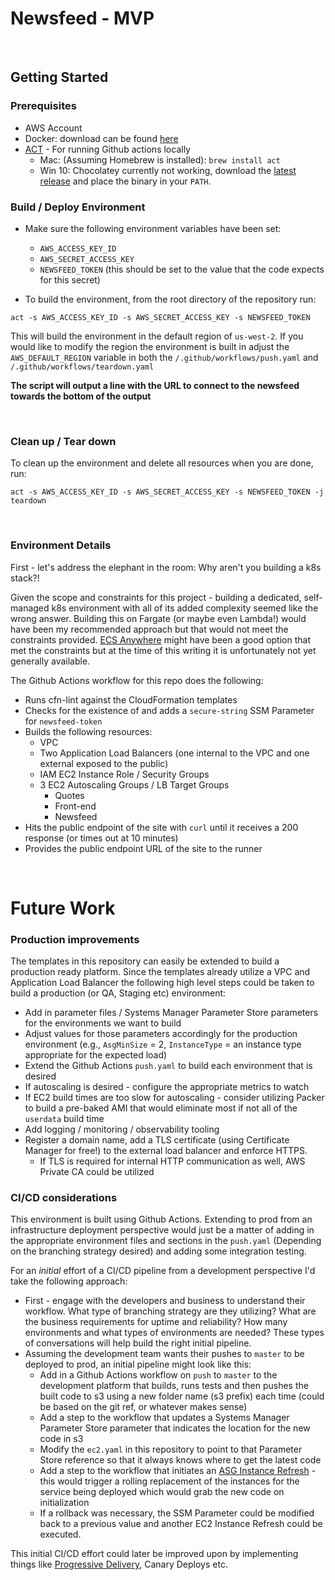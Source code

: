 # Newsfeed - MVP
<br>

## Getting Started

### **Prerequisites**

* AWS Account
* Docker: download can be found [here](https://www.docker.com/get-started)
* [ACT](https://github.com/nektos/act) - For running Github actions locally
    * Mac: (Assuming Homebrew is installed): `brew install act`
    * Win 10: Chocolatey currently not working, download the [latest release](https://github.com/nektos/act/releases/latest) and place the binary in your `PATH`.


### **Build / Deploy Environment**

* Make sure the following environment variables have been set:
    * `AWS_ACCESS_KEY_ID`
    * `AWS_SECRET_ACCESS_KEY`
    * `NEWSFEED_TOKEN` (this should be set to the value that the code expects for this secret)

* To build the environment, from the root directory of the repository run:

```
act -s AWS_ACCESS_KEY_ID -s AWS_SECRET_ACCESS_KEY -s NEWSFEED_TOKEN
```

This will build the environment in the default region of `us-west-2`.  If you would like to modify the region the environment is built in adjust the `AWS_DEFAULT_REGION` variable in both the `/.github/workflows/push.yaml` and `/.github/workflows/teardown.yaml`

**The script will output a line with the URL to connect to the newsfeed towards the bottom of the output**

<br>

### **Clean up / Tear down**

To clean up the environment and delete all resources when you are done, run:
```
act -s AWS_ACCESS_KEY_ID -s AWS_SECRET_ACCESS_KEY -s NEWSFEED_TOKEN -j teardown
```
<br>

### **Environment Details**

First - let's address the elephant in the room: Why aren't you building a k8s stack?!

Given the scope and constraints for this project - building a dedicated, self-managed k8s environment with all of its added complexity seemed like the wrong answer.  Building this on Fargate (or maybe even Lambda!) would have been my recommended approach but that would not meet the constraints provided.  [ECS Anywhere](https://aws.amazon.com/blogs/containers/introducing-amazon-ecs-anywhere/) might have been a good option that met the constraints but at the time of this writing it is unfortunately not yet generally available.

The Github Actions workflow for this repo does the following:

* Runs cfn-lint against the CloudFormation templates
* Checks for the existence of and adds a `secure-string` SSM Parameter for `newsfeed-token`
* Builds the following resources:
    * VPC
    * Two Application Load Balancers (one internal to the VPC and one external exposed to the public)
    * IAM EC2 Instance Role / Security Groups
    * 3 EC2 Autoscaling Groups / LB Target Groups
        * Quotes
        * Front-end
        * Newsfeed
* Hits the public endpoint of the site with `curl` until it receives a 200 response (or times out at 10 minutes)
* Provides the public endpoint URL of the site to the runner

<br>

# **Future Work**

### **Production improvements**

The templates in this repository can easily be extended to build a production ready platform. Since the templates already utilize a VPC and Application Load Balancer the following high level steps could be taken to build a production (or QA, Staging etc) environment:

* Add in parameter files / Systems Manager Parameter Store parameters for the environments we want to build
* Adjust values for those parameters accordingly for the production environment (e.g., `AsgMinSize` = 2, `InstanceType` = an instance type appropriate for the expected load)
* Extend the Github Actions `push.yaml` to build each environment that is desired
* If autoscaling is desired - configure the appropriate metrics to watch 
* If EC2 build times are too slow for autoscaling - consider utilizing Packer to build a pre-baked AMI that would eliminate most if not all of the `userdata` build time
* Add logging / monitoring / observability tooling
* Register a domain name, add a TLS certificate (using Certificate Manager for free!) to the external load balancer and enforce HTTPS.
    * If TLS is required for internal HTTP communication as well, AWS Private CA could be utilized

### **CI/CD considerations**

This environment is built using Github Actions.  Extending to prod from an infrastructure deployment perspective would just be a matter of adding in the appropriate environment files and sections in the `push.yaml` (Depending on the branching strategy desired) and adding some integration testing.

For an *initial* effort of a CI/CD pipeline from a development perspective I'd take the following approach:

* First - engage with the developers and business to understand their workflow.  What type of branching strategy are they utilizing?  What are the business requirements for uptime and reliability? How many environments and what types of environments are needed?  These types of conversations will help build the right initial pipeline.
* Assuming the development team wants their pushes to `master` to be deployed to prod, an initial pipeline might look like this:
    * Add in a Github Actions workflow on `push` to `master` to the development platform that builds, runs tests and then pushes the built code to s3 using a new folder name (s3 prefix) each time (could be based on the git ref, or whatever makes sense)
    * Add a step to the workflow that updates a Systems Manager Parameter Store parameter that indicates the location for the new code in s3
    * Modify the `ec2.yaml` in this repository to point to that Parameter Store reference so that it always knows where to get the latest code
    * Add a step to the workflow that initiates an [ASG Instance Refresh](https://docs.aws.amazon.com/cli/latest/reference/autoscaling/start-instance-refresh.html) - this would trigger a rolling replacement of the instances for the service being deployed which would grab the new code on initialization
    * If a rollback was necessary, the SSM Parameter could be modified back to a previous value and another EC2 Instance Refresh could be executed.

This initial CI/CD effort could later be improved upon by implementing things like [Progressive Delivery](https://redmonk.com/jgovernor/2020/01/06/research-in-2020-stuff-i-am-thinking-about/), Canary Deploys etc.